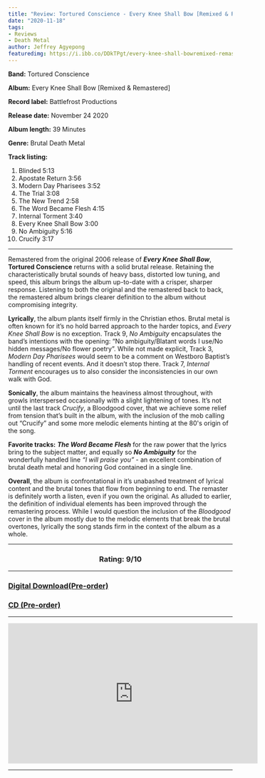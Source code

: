 ```yaml
---
title: "Review: Tortured Conscience - Every Knee Shall Bow [Remixed & Remastered]"
date: "2020-11-18"
tags:
- Reviews
- Death Metal
author: Jeffrey Agyepong
featuredimg: https://i.ibb.co/DDkTPgt/every-knee-shall-bowremixed-remastered.jpg
---
```


**Band:** Tortured Conscience

**Album:** Every Knee Shall Bow \[Remixed & Remastered\]

**Record label:** Battlefrost Productions

**Release date:** November 24 2020

**Album length:** 39 Minutes

**Genre:** Brutal Death Metal

**Track listing:** 

1. Blinded 5:13
2. Apostate Return 3:56
3. Modern Day Pharisees 3:52
4. The Trial 3:08
5. The New Trend 2:58
6. The Word Became Flesh 4:15
7. Internal Torment 3:40
8. Every Knee Shall Bow 3:00
9. No Ambiguity 5:16
10. Crucify 3:17

* * *

Remastered from the original 2006 release of **_Every Knee Shall Bow_**, **Tortured Conscience** returns with a solid brutal release. Retaining the characteristically brutal sounds of heavy bass, distorted low tuning, and speed, this album brings the album up-to-date with a crisper, sharper response. Listening to both the original and the remastered back to back, the remastered album brings clearer definition to the album without compromising integrity. 

**Lyrically**, the album plants itself firmly in the Christian ethos. Brutal metal is often known for it’s no hold barred approach to the harder topics, and _Every Knee Shall Bow_ is no exception. Track 9, _No Ambiguity_ encapsulates the band’s intentions with the opening: “No ambiguity/Blatant words I use/No hidden messages/No flower poetry”. While not made explicit, Track 3, _Modern Day Pharisees_ would seem to be a comment on Westboro Baptist’s handling of recent events. And it doesn’t stop there. Track 7, _Internal Torment_ encourages us to also consider the inconsistencies in our own walk with God. 

**Sonically**, the album maintains the heaviness almost throughout, with growls interspersed occasionally with a slight lightening of tones. It’s not until the last track _Crucify_, a Bloodgood cover, that we achieve some relief from tension that’s built in the album, with the inclusion of the mob calling out “Crucify” and some more melodic elements hinting at the 80's origin of the song. 

**Favorite tracks:** **_The Word Became Flesh_** for the raw power that the lyrics bring to the subject matter, and equally so **_No Ambiguity_** for the wonderfully handled line _“I will praise you”_ - an excellent combination of brutal death metal and honoring God contained in a single line. 

**Overall**, the album is confrontational in it’s unabashed treatment of lyrical content and the brutal tones that flow from beginning to end. The remaster is definitely worth a listen, even if you own the original. As alluded to earlier, the definition of individual elements has been improved through the remastering process. While I would question the inclusion of the _Bloodgood_ cover in the album mostly due to the melodic elements that break the brutal overtones, lyrically the song stands firm in the context of the album as a whole. 

<hr>

### <h3 style="text-align:center;">Rating: 9/10</h3>

* * *

### [Digital Download(Pre-order)](https://battlefrost.com/product/every-knee-shall-bow-download/)

### [CD (Pre-order)](https://battlefrost.com/product/every-knee-shall-bow-cd/)

* * *

<iframe src="https://www.youtube.com/embed/tCOp4dP3peY" width="560" height="315" frameborder="0"></iframe>

* * *
